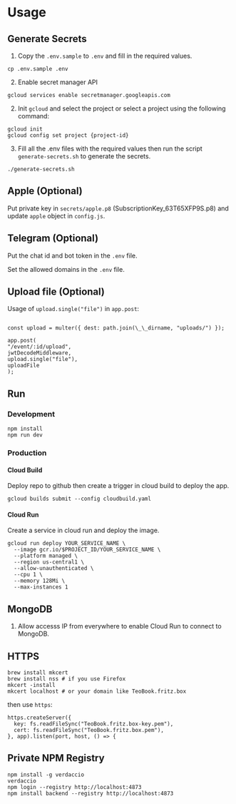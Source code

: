 # Usage

## Generate Secrets

1. Copy the `.env.sample` to `.env` and fill in the required values.

```
cp .env.sample .env
```

2. Enable secret manager API

```
gcloud services enable secretmanager.googleapis.com
```

2. Init `gcloud` and select the project or select a project using the following command:

```
gcloud init
gcloud config set project {project-id}
```

3. Fill all the .env files with the required values then run the script `generate-secrets.sh` to generate the secrets.

```
./generate-secrets.sh
```

## Apple (Optional)

Put private key in `secrets/apple.p8` (SubscriptionKey_63T65XFP9S.p8) and update `apple` object in `config.js`.

## Telegram (Optional)

Put the chat id and bot token in the `.env` file.

Set the allowed domains in the `.env` file.

## Upload file (Optional)

Usage of `upload.single("file")` in `app.post`:

```

const upload = multer({ dest: path.join(\_\_dirname, "uploads/") });

app.post(
"/event/:id/upload",
jwtDecodeMiddleware,
upload.single("file"),
uploadFile
);

```

## Run

### Development

```
npm install
npm run dev
```

### Production

#### Cloud Build

Deploy repo to github then create a trigger in cloud build to deploy the app.

```
gcloud builds submit --config cloudbuild.yaml
```

#### Cloud Run

Create a service in cloud run and deploy the image.

```
gcloud run deploy YOUR_SERVICE_NAME \
  --image gcr.io/$PROJECT_ID/YOUR_SERVICE_NAME \
  --platform managed \
  --region us-central1 \
  --allow-unauthenticated \
  --cpu 1 \
  --memory 128Mi \
  --max-instances 1
```

## MongoDB

1. Allow accesss IP from everywhere to enable Cloud Run to connect to MongoDB.

## HTTPS

```
brew install mkcert
brew install nss # if you use Firefox
mkcert -install
mkcert localhost # or your domain like TeoBook.fritz.box
```

then use `https`:

```
https.createServer({
  key: fs.readFileSync("TeoBook.fritz.box-key.pem"),
  cert: fs.readFileSync("TeoBook.fritz.box.pem"),
}, app).listen(port, host, () => {
```

## Private NPM Registry

```
npm install -g verdaccio
verdaccio
npm login --registry http://localhost:4873
npm install backend --registry http://localhost:4873
```
